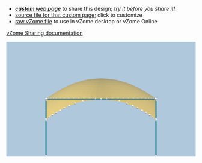 
 - [***custom web page***][post] to share this design; *try it before you share it!*
 - [source file for that custom page][source]; click to customize
 - [raw vZome file][raw] to use in vZome desktop or vZome Online

[vZome Sharing documentation](https://vzome.github.io/vzome/sharing.html#how-it-works)

![Image](<60-gon field-Paraboloid dome.png>)


[post]: <https://John-Kostick.github.io/vzome-sharing/2022/03/21/60-gon field-Paraboloid dome-12-50-59.html>
[source]: <https://github.com/John-Kostick/vzome-sharing/edit/main/_posts/2022-03-21-60-gon field-Paraboloid dome-12-50-59.md>
[raw]: <https://raw.githubusercontent.com/John-Kostick/vzome-sharing/main/2022/03/21/12-50-59-60-gon field-Paraboloid dome/60-gon field-Paraboloid dome.vZome>